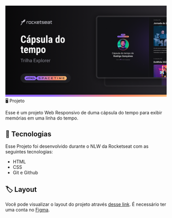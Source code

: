 <p aign="center">
<img src=".github/preview.png" alt="Demonstração do projeto" widht="100% /> 

## 🖥️ Projeto
Esse é um projeto Web Responsivo de duma cápsula do tempo para exibir memórias em uma linha do tempo.

## 🚀 Tecnologias
Esse Projeto foi desenvolvido durante o NLW da Rocketseat com as seguintes tecnologias:

- HTML
- CSS
- Git e Github

## 🏷️ Layout
Você pode visualizar o layout do projeto através [desse link](https://www.figma.com/file/ofVXM54OzYByzchTiylWEe/Cápsula-do-tempo-•-Trilha-Explorer-(Community)?type=design&node-id=306-3&t=Hi7aR40N4eVfgU6i-0).
É necessário ter uma conta no [Figma](https://www.figma.com).
